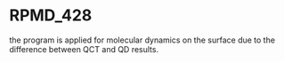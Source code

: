 # RPMD_428
the program is applied for molecular dynamics on the surface due to the difference between QCT and QD results.
 
